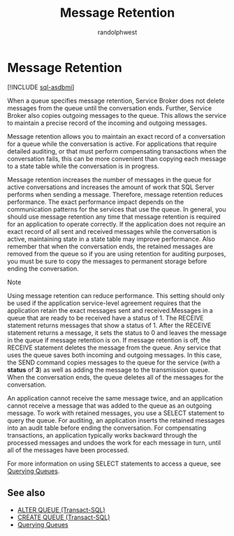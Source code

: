 ﻿---
title: Message Retention
description: "When a queue specifies message retention, Service Broker does not delete messages from the queue until the conversation ends."
ms.prod: sql
ms.technology: configuration
ms.topic: conceptual
author: randolphwest
ms.author: rwestMSFT
ms.reviewer: mikeray, maghan
ms.date: "03/30/2022"
---

# Message Retention

[!INCLUDE [sql-asdbmi](../../includes/applies-to-version/sql-asdbmi.md)]

When a queue specifies message retention, Service Broker does not delete messages from the queue until the conversation ends. Further, Service Broker also copies outgoing messages to the queue. This allows the service to maintain a precise record of the incoming and outgoing messages.

Message retention allows you to maintain an exact record of a conversation for a queue while the conversation is active. For applications that require detailed auditing, or that must perform compensating transactions when the conversation fails, this can be more convenient than copying each message to a state table while the conversation is in progress.

Message retention increases the number of messages in the queue for active conversations and increases the amount of work that SQL Server performs when sending a message. Therefore, message retention reduces performance. The exact performance impact depends on the communication patterns for the services that use the queue. In general, you should use message retention any time that message retention is required for an application to operate correctly. If the application does not require an exact record of all sent and received messages while the conversation is active, maintaining state in a state table may improve performance. Also remember that when the conversation ends, the retained messages are removed from the queue so if you are using retention for auditing purposes, you must be sure to copy the messages to permanent storage before ending the conversation.

> [!NOTE]
> Using message retention can reduce performance. This setting should only be used if the application service-level agreement requires that the application retain the exact messages sent and received.Messages in a queue that are ready to be received have a status of 1. The RECEIVE statement returns messages that show a status of 1. After the RECEIVE statement returns a message, it sets the status to 0 and leaves the message in the queue if message retention is on. If message retention is off, the RECEIVE statement deletes the message from the queue. Any service that uses the queue saves both incoming and outgoing messages. In this case, the SEND command copies messages to the queue for the service (with a **status** of **3**) as well as adding the message to the transmission queue. When the conversation ends, the queue deletes all of the messages for the conversation.

An application cannot receive the same message twice, and an application cannot receive a message that was added to the queue as an outgoing message. To work with retained messages, you use a SELECT statement to query the queue. For auditing, an application inserts the retained messages into an audit table before ending the conversation. For compensating transactions, an application typically works backward through the processed messages and undoes the work for each message in turn, until all of the messages have been processed.

For more information on using SELECT statements to access a queue, see [Querying Queues](querying-queues.md).

## See also

- [ALTER QUEUE (Transact-SQL)](../../t-sql/statements/alter-queue-transact-sql.md)
- [CREATE QUEUE (Transact-SQL)](../../t-sql/statements/create-queue-transact-sql.md)
- [Querying Queues](querying-queues.md)